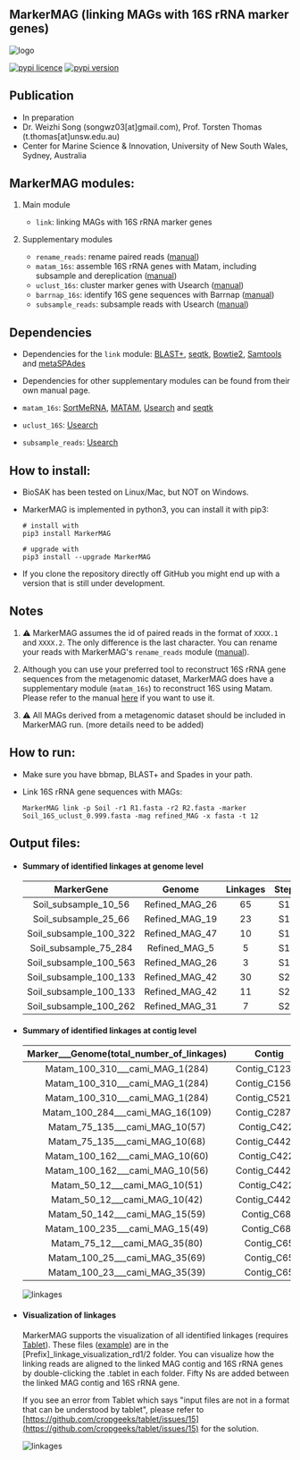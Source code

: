 
## MarkerMAG (linking MAGs with 16S rRNA marker genes)

![logo](doc/images/MarkerMAG_logo.jpg) 

[![pypi licence](https://img.shields.io/pypi/l/MarkerMAG.svg)](https://opensource.org/licenses/gpl-3.0.html)
[![pypi version](https://img.shields.io/pypi/v/MarkerMAG.svg)](https://pypi.python.org/pypi/MarkerMAG) 


Publication
---
+ In preparation
+ Dr. Weizhi Song (songwz03[at]gmail.com), Prof. Torsten Thomas (t.thomas[at]unsw.edu.au)
+ Center for Marine Science & Innovation, University of New South Wales, Sydney, Australia


MarkerMAG modules:
---

1. Main module

    + `link`: linking MAGs with 16S rRNA marker genes
    
1. Supplementary modules

    + `rename_reads`: rename paired reads ([manual](doc/README_rename_reads.md))
    + `matam_16s`: assemble 16S rRNA genes with Matam, including subsample and dereplication ([manual](doc/README_matam_16s.md))
    + `uclust_16s`: cluster marker genes with Usearch ([manual](doc/README_uclust_16s.md))
    + `barrnap_16s`: identify 16S gene sequences with Barrnap ([manual](doc/README_barrnap_16s.md))
    + `subsample_reads`: subsample reads with Usearch ([manual](doc/README_subsample_reads.md))


Dependencies
---
 
+ Dependencies for the `link` module:
  [BLAST+](https://blast.ncbi.nlm.nih.gov/Blast.cgi?PAGE_TYPE=BlastDocs&DOC_TYPE=Download), 
  [seqtk](https://github.com/lh3/seqtk), 
  [Bowtie2](http://bowtie-bio.sourceforge.net/bowtie2/index.shtml),
  [Samtools](http://www.htslib.org) and 
  [metaSPAdes](https://cab.spbu.ru/software/meta-spades/)

+ Dependencies for other supplementary modules can be found from their own manual page.
 
+ `matam_16s`: 
  [SortMeRNA](https://github.com/biocore/sortmerna), 
  [MATAM](https://github.com/bonsai-team/matam),
  [Usearch](https://www.drive5.com/usearch/) and 
  [seqtk](https://github.com/lh3/seqtk)

+ `uclust_16S`: 
  [Usearch](https://www.drive5.com/usearch/)

+ `subsample_reads`: 
  [Usearch](https://www.drive5.com/usearch/)


How to install:
---

+ BioSAK has been tested on Linux/Mac, but NOT on Windows.
+ MarkerMAG is implemented in python3, you can install it with pip3:

      # install with 
      pip3 install MarkerMAG
        
      # upgrade with 
      pip3 install --upgrade MarkerMAG

+ If you clone the repository directly off GitHub you might end up with a version that is still under development.


Notes 
---

1. :warning: MarkerMAG assumes the id of paired reads in the format of `XXXX.1` and `XXXX.2`. The only difference is the last character.
   You can rename your reads with MarkerMAG's `rename_reads` module ([manual](doc/README_rename_reads.md)). 
   
1. Although you can use your preferred tool to reconstruct 16S rRNA gene sequences from the metagenomic dataset, 
   MarkerMAG does have a supplementary module (`matam_16s`) to reconstruct 16S using Matam. 
   Please refer to the manual [here](doc/README_matam_16s.md) if you want to use it.
   
1. :warning: All MAGs derived from a metagenomic dataset should be included in MarkerMAG run. (more details need to be added)


How to run:
---

+ Make sure you have bbmap, BLAST+ and Spades in your path.

+ Link 16S rRNA gene sequences with MAGs: 

      MarkerMAG link -p Soil -r1 R1.fasta -r2 R2.fasta -marker Soil_16S_uclust_0.999.fasta -mag refined_MAG -x fasta -t 12


Output files:
---

+ #### Summary of identified linkages at genome level

    | MarkerGene | Genome | Linkages | Step |
    |:---:|:---:|:---:|:---:|
    | Soil_subsample_10_56   | Refined_MAG_26| 65| S1 |
    | Soil_subsample_25_66   | Refined_MAG_19| 23| S1 |
    | Soil_subsample_100_322 | Refined_MAG_47| 10| S1 |
    | Soil_subsample_75_284  | Refined_MAG_5 | 5 | S1 |
    | Soil_subsample_100_563 | Refined_MAG_26| 3 | S1 |
    | Soil_subsample_100_133 | Refined_MAG_42| 30| S2 |
    | Soil_subsample_100_133 | Refined_MAG_42| 11| S2 |
    | Soil_subsample_100_262 | Refined_MAG_31| 7 | S2 |

+ #### Summary of identified linkages at contig level

    |Marker___Genome(total_number_of_linkages)	|Contig	|Paired	|Clipping	|Overlapped	|Step|
    |:---:|:---:|:---:|:---:|:---:|:---:|
    |Matam_100_310___cami_MAG_1(284)|	Contig_C12361|	72	|1|	0|	S1|
    |Matam_100_310___cami_MAG_1(284)|	Contig_C15695|	72	|1|	0|	S1|
    |Matam_100_310___cami_MAG_1(284)|	Contig_C52142|	61	|0|	0|	S1|
    |Matam_100_284___cami_MAG_16(109)|	Contig_C28768|	81	|28|	0|	S1|
    |Matam_75_135___cami_MAG_10(57)|	Contig_C4223|	44	|8	|0|	S1|
    |Matam_75_135___cami_MAG_10(68)|	Contig_C44260|	32|	3	|0|	S1|
    |Matam_100_162___cami_MAG_10(60)|	Contig_C4223|	42	|4|	0|	S1|
    |Matam_100_162___cami_MAG_10(56)|	Contig_C44260|	51	|3|	0|	S1|
    |Matam_50_12___cami_MAG_10(51)|	Contig_C4223|	42|	4	|0	|S1|
    |Matam_50_12___cami_MAG_10(42)|	Contig_C44260|	51|	3	|0	|S1|
    |Matam_50_142___cami_MAG_15(59)|	Contig_C685|	54|	5	|0|	S1|
    |Matam_100_235___cami_MAG_15(49)|	Contig_C685|	45|	4	|0|	S1|
    |Matam_75_12___cami_MAG_35(80)|	Contig_C65|	0|	0|	80	|S2|
    |Matam_100_25___cami_MAG_35(69)|	Contig_C65|	0|	0|	69	|S2|
    |Matam_100_23___cami_MAG_35(39)|	Contig_C65|	0|	0|	39	|S2|

    ![linkages](doc/images/linkages_plot.png)

+ #### Visualization of linkages
  
  MarkerMAG supports the visualization of all identified linkages (requires [Tablet](https://ics.hutton.ac.uk/tablet/)). 
  These files ([example](doc/vis_folder)) are in the [Prefix]_linkage_visualization_rd1/2 folder. 
  You can visualize how the linking reads are aligned to the linked MAG contig and 16S rRNA genes by double-clicking the .tablet in each folder. 
  Fifty Ns are added between the linked MAG contig and 16S rRNA gene.
  
  If you see an error from Tablet which says "input files are not in a format that can be understood by tablet", 
  please refer to [https://github.com/cropgeeks/tablet/issues/15](https://github.com/cropgeeks/tablet/issues/15) for the solution.

  ![linkages](doc/images/linking_reads.png)
   